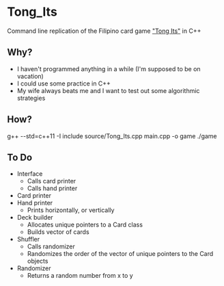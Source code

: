 # Tong_Its
Command line replication of the Filipino card game ["Tong Its"](https://www.pagat.com/rummy/tong-its.html) in C++


## Why?
* I haven't programmed anything in a while (I'm supposed to be on vacation)
* I could use some practice in C++
* My wife always beats me and I want to test out some algorithmic strategies


## How?
g++ --std=c++11 -I include source/Tong_Its.cpp main.cpp -o game
./game

## To Do
* Interface
    * Calls card printer
    * Calls hand printer
* Card printer
* Hand printer
    * Prints horizontally, or vertically
* Deck builder
    * Allocates unique pointers to a Card class
    * Builds vector of cards
* Shuffler
    * Calls randomizer
    * Randomizes the order of the vector of unique pointers to the Card objects
* Randomizer
	* Returns a random number from x to y

